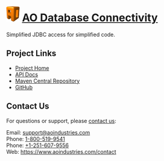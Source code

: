 # [<img src="ao-logo.png" alt="AO Logo" width="35" height="40">](https://www.aoindustries.com/) [AO Database Connectivity](https://www.aoindustries.com/ao-dbc/)
Simplified JDBC access for simplified code.

## Project Links
* [Project Home](https://www.aoindustries.com/ao-dbc/)
* [API Docs](https://www.aoindustries.com/ao-dbc/apidocs/)
* [Maven Central Repository](https://search.maven.org/#search%7Cgav%7C1%7Cg:%22com.aoindustries%22%20AND%20a:%22ao-dbc%22)
* [GitHub](https://github.com/aoindustries/ao-dbc)

## Contact Us
For questions or support, please [contact us](https://www.aoindustries.com/contact):

Email: [support@aoindustries.com](mailto:support@aoindustries.com)  
Phone: [1-800-519-9541](tel:1-800-519-9541)  
Phone: [+1-251-607-9556](tel:+1-251-607-9556)  
Web: https://www.aoindustries.com/contact

